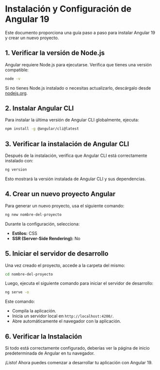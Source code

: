 # Instalación y Configuración de Angular 19

Este documento proporciona una guía paso a paso para instalar Angular 19 y crear un nuevo proyecto.

## 1. Verificar la versión de Node.js

Angular requiere Node.js para ejecutarse. Verifica que tienes una versión compatible:

```sh
node -v
```

Si no tienes Node.js instalado o necesitas actualizarlo, descárgalo desde [nodejs.org](https://nodejs.org/).

## 2. Instalar Angular CLI

Para instalar la última versión de Angular CLI globalmente, ejecuta:

```sh
npm install -g @angular/cli@latest
```

## 3. Verificar la instalación de Angular CLI

Después de la instalación, verifica que Angular CLI está correctamente instalado con:

```sh
ng version
```

Esto mostrará la versión instalada de Angular CLI y sus dependencias.

## 4. Crear un nuevo proyecto Angular

Para generar un nuevo proyecto, usa el siguiente comando:

```sh
ng new nombre-del-proyecto
```

Durante la configuración, selecciona:

- **Estilos:** CSS
- **SSR (Server-Side Rendering):** No

## 5. Iniciar el servidor de desarrollo

Una vez creado el proyecto, accede a la carpeta del mismo:

```sh
cd nombre-del-proyecto
```

Luego, ejecuta el siguiente comando para iniciar el servidor de desarrollo:

```sh
ng serve -o
```

Este comando:

- Compila la aplicación.
- Inicia un servidor local en `http://localhost:4200/`.
- Abre automáticamente el navegador con la aplicación.

## 6. Verificar la Instalación

Si todo está correctamente configurado, deberías ver la página de inicio predeterminada de Angular en tu navegador.

¡Listo! Ahora puedes comenzar a desarrollar tu aplicación con Angular 19.
